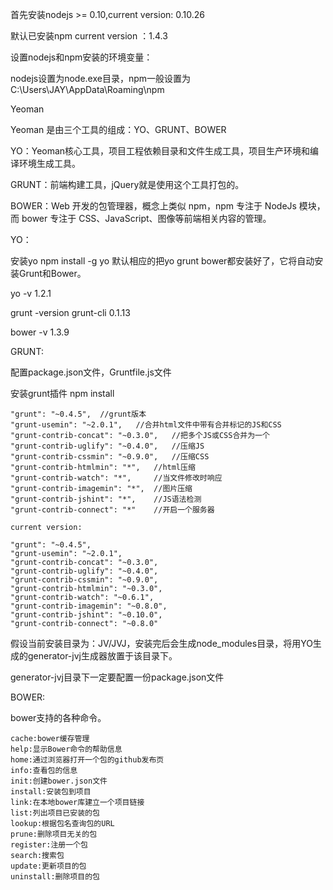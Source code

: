 首先安装nodejs >= 0.10,current version: 0.10.26

默认已安装npm current version ：1.4.3

设置nodejs和npm安装的环境变量：

nodejs设置为node.exe目录，npm一般设置为C:\Users\JAY\AppData\Roaming\npm

Yeoman

Yeoman 是由三个工具的组成：YO、GRUNT、BOWER

YO：Yeoman核心工具，项目工程依赖目录和文件生成工具，项目生产环境和编译环境生成工具。

GRUNT：前端构建工具，jQuery就是使用这个工具打包的。

BOWER：Web 开发的包管理器，概念上类似 npm，npm 专注于 NodeJs 模块，而 bower 专注于 CSS、JavaScript、图像等前端相关内容的管理。

YO：

安装yo
npm install -g yo 默认相应的把yo grunt bower都安装好了，它将自动安装Grunt和Bower。

yo -v 1.2.1

grunt -version grunt-cli 0.1.13

bower -v 1.3.9

GRUNT:

配置package.json文件，Gruntfile.js文件


安装grunt插件 npm install

    "grunt": "~0.4.5",	//grunt版本
    "grunt-usemin": "~2.0.1",	//合并html文件中带有合并标记的JS和CSS
    "grunt-contrib-concat": "~0.3.0",	//把多个JS或CSS合并为一个
    "grunt-contrib-uglify": "~0.4.0",	//压缩JS
    "grunt-contrib-cssmin": "~0.9.0",	//压缩CSS
    "grunt-contrib-htmlmin": "*",	//html压缩
    "grunt-contrib-watch": "*",		//当文件修改时响应
    "grunt-contrib-imagemin": "*",	//图片压缩
    "grunt-contrib-jshint": "*",	//JS语法检测
    "grunt-contrib-connect": "*"	//开启一个服务器

    current version:

    "grunt": "~0.4.5",
    "grunt-usemin": "~2.0.1",
    "grunt-contrib-concat": "~0.3.0",
    "grunt-contrib-uglify": "~0.4.0",
    "grunt-contrib-cssmin": "~0.9.0",
    "grunt-contrib-htmlmin": "~0.3.0",
    "grunt-contrib-watch": "~0.6.1",
    "grunt-contrib-imagemin": "~0.8.0",
    "grunt-contrib-jshint": "~0.10.0",
    "grunt-contrib-connect": "~0.8.0"    

假设当前安装目录为：JV/JVJ，安装完后会生成node_modules目录，将用YO生成的generator-jvj生成器放置于该目录下。

generator-jvj目录下一定要配置一份package.json文件


BOWER:

bower支持的各种命令。

    cache:bower缓存管理
    help:显示Bower命令的帮助信息
    home:通过浏览器打开一个包的github发布页
    info:查看包的信息
    init:创建bower.json文件
    install:安装包到项目
    link:在本地bower库建立一个项目链接
    list:列出项目已安装的包
    lookup:根据包名查询包的URL
    prune:删除项目无关的包
    register:注册一个包
    search:搜索包
    update:更新项目的包
    uninstall:删除项目的包
